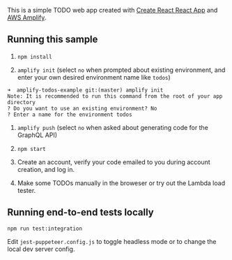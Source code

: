 This is a simple TODO web app created with [Create React React App](https://github.com/facebook/create-react-app) and [AWS Amplify](https://aws-amplify.github.io/).

## Running this sample
1. `npm install`

1. `amplify init` (select `no` when prompted about existing environment, and enter your own desired environment name like `todos`)

```
➜  amplify-todos-example git:(master) amplify init
Note: It is recommended to run this command from the root of your app directory
? Do you want to use an existing environment? No
? Enter a name for the environment todos
```

1. `amplify push` (select `no` when asked about generating code for the GraphQL API)


1. `npm start`

1. Create an account, verify your code emailed to you during account creation, and log in.

1. Make some TODOs manually in the broweser or try out the Lambda load tester.


## Running end-to-end tests locally
`npm run test:integration`

Edit `jest-puppeteer.config.js` to toggle headless mode or to change the local dev server config.


